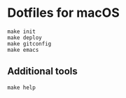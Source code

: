 # Dotfiles for macOS

```shell
make init
make deploy
make gitconfig
make emacs
```

## Additional tools

``` shell
make help
```
